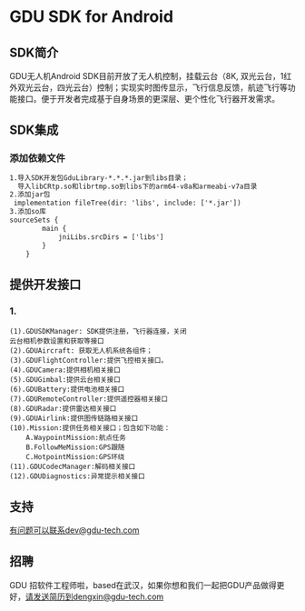 # GDU SDK for Android

## SDK简介
GDU无人机Android SDK目前开放了无人机控制，挂载云台（8K,
双光云台，1红外双光云台，四光云台）控制；实现实时图传显示，飞行信息反馈，航迹飞行等功能接口。便于开发者完成基于自身场景的更深层、更个性化飞行器开发需求。

## SDK集成
### 添加依赖文件
~~~xml
1.导入SDK开发包GduLibrary-*.*.*.jar到libs目录；
  导入libCRtp.so和librtmp.so到libs下的arm64-v8a和armeabi-v7a目录
2.添加jar包
 implementation fileTree(dir: 'libs', include: ['*.jar'])
3.添加so库
sourceSets {
        main {
            jniLibs.srcDirs = ['libs']
        }
    }
~~~
## 提供开发接口
### 1.
    (1).GDUSDKManager: SDK提供注册，飞行器连接，关闭
    云台相机参数设置和获取等接口
    (2).GDUAircraft: 获取无人机系统各组件；
    (3).GDUFlightController:提供飞控相关接口。
    (4).GDUCamera:提供相机相关接口
    (5).GDUGimbal:提供云台相关接口
    (6).GDUBattery:提供电池相关接口
    (7).GDURemoteController:提供遥控器相关接口
    (8).GDURadar:提供雷达相关接口
    (9).GDUAirlink:提供图传链路相关接口
    (10).Mission:提供任务相关接口；包含如下功能：
        A.WaypointMission:航点任务
        B.FollowMeMission:GPS跟随
        C.HotpointMission:GPS环绕
    (11).GDUCodecManager:解码相关接口
    (12).GDUDiagnostics:异常提示相关接口
    
## 支持
   有问题可以联系dev@gdu-tech.com

## 招聘
GDU 招软件工程师啦，based在武汉，如果你想和我们一起把GDU产品做得更好，请发送简历到dengxin@gdu-tech.com
   
   
